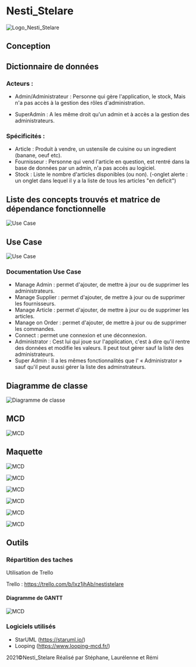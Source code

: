 # Nesti_Stelare

![Logo_Nesti_Stelare](https://github.com/lauree-p/Nesti_Stelare/blob/main/img/Nesti_Stelare-logo.png)

## Conception

## Dictionnaire de données

### Acteurs :

- Admin/Administrateur : Personne qui gère l'application, le stock, Mais n'a pas accès à la gestion des rôles d'administration.

- SuperAdmin : A les même droit qu'un admin et à accès a la gestion des administrateurs.

### Spécificités :

- Article : Produit à vendre, un ustensile de cuisine ou un ingredient (banane, oeuf etc).
- Fournisseur : Personne qui vend l'article en question, est rentré dans la base de données par un admin, n'a pas accés au logiciel.
- Stock : Liste le nombre d'articles disponibles (ou non).
(-onglet alerte : un onglet dans lequel il y a la liste de tous les articles "en deficit")

## Liste des concepts trouvés et matrice de dépendance fonctionnelle

![Use Case](https://github.com/lauree-p/Nesti_Stelare/blob/main/conception/img/Liste_des_concepts_trouves_et_matrice_de_dependance_fonctionnelle.png)

## Use Case

![Use Case](https://github.com/lauree-p/Nesti_Stelare/blob/main/conception/img/UseCaseV3.png)

### Documentation Use Case

- Manage Admin : permet d'ajouter, de mettre à jour ou de supprimer les administrateurs.
- Manage Supplier : permet d'ajouter, de mettre à jour ou de supprimer les fournisseurs.
- Manage Article :  permet d'ajouter, de mettre à jour ou de supprimer les articles.
- Manage on Order : permet d'ajouter, de mettre à jour ou de supprimer les commandes.
- Connect : permet une connexion et une déconnexion.
- Administrator : Cest lui qui joue sur l'application, c'est à dire qu'il rentre des données et modifie les valeurs. Il peut tout gérer sauf la liste des administrateurs.
- Super Admin : Il a les mêmes fonctionnalités que l' « Administrator » sauf qu'il peut aussi gérer la liste des adminstrateurs.

## Diagramme de classe

![Diagramme de classe](https://github.com/lauree-p/Nesti_Stelare/blob/main/conception/img/Class_diagramV3.png)

## MCD

![MCD](https://github.com/lauree-p/Nesti_Stelare/blob/main/conception/img/MVCV3.png)

## Maquette

![MCD](https://github.com/lauree-p/Nesti_Stelare/blob/main/conception/img/maquette_articles.png)

![MCD](https://github.com/lauree-p/Nesti_Stelare/blob/main/conception/img/maquette_stock.png)

![MCD](https://github.com/lauree-p/Nesti_Stelare/blob/main/conception/img/maquette_fournisseurs.png)

![MCD](https://github.com/lauree-p/Nesti_Stelare/blob/main/conception/img/maquette_mon_compte.png)

![MCD](https://github.com/lauree-p/Nesti_Stelare/blob/main/conception/img/maquette_mon_compte_modifier.png)

![MCD](https://github.com/lauree-p/Nesti_Stelare/blob/main/conception/img/maquette_gestion_administrateurs.png)

## Outils

### Répartition des taches

Utilisation de Trello

Trello : https://trello.com/b/Ixz1jhAb/nestistelare

#### Diagramme de GANTT

![MCD](https://github.com/lauree-p/Nesti_Stelare/blob/main/conception/img/Diagramme_de_GANTT.png)

### Logiciels utilisés

- StarUML (https://staruml.io/)
- Looping (https://www.looping-mcd.fr/)


 2021©Nesti_Stelare Réalisé par Stéphane, Laurélenne et Rémi

